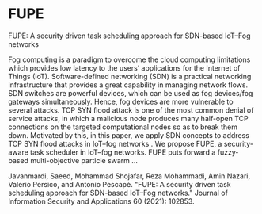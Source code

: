 # FUPE
FUPE: A security driven task scheduling approach for SDN-based IoT–Fog networks

Fog computing is a paradigm to overcome the cloud computing limitations which provides low latency to the users’ applications for the Internet of Things (IoT). Software-defined networking (SDN) is a practical networking infrastructure that provides a great capability in managing network flows. SDN switches are powerful devices, which can be used as fog devices/fog gateways simultaneously. Hence, fog devices are more vulnerable to several attacks. TCP SYN flood attack is one of the most common denial of service attacks, in which a malicious node produces many half-open TCP connections on the targeted computational nodes so as to break them down. Motivated by this, in this paper, we apply SDN concepts to address TCP SYN flood attacks in IoT–fog networks . We propose FUPE, a security-aware task scheduler in IoT–fog networks. FUPE puts forward a fuzzy-based multi-objective particle swarm …

Javanmardi, Saeed, Mohammad Shojafar, Reza Mohammadi, Amin Nazari, Valerio Persico, and Antonio Pescapè. "FUPE: A security driven task scheduling approach for SDN-based IoT–Fog networks." Journal of Information Security and Applications 60 (2021): 102853.

